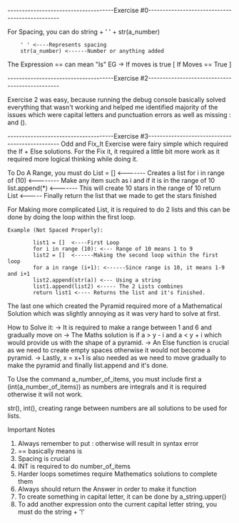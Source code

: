 -------------------------------------Exercise #0-----------------------------------------------

For Spacing, you can do string + ' ' + str(a_number) 
        
        ' ' <----Represents spacing
        str(a_number) <------Number or anything added


The Expression == can mean "Is" EG -> If moves is true [ If Moves == True ]

-------------------------------------Exercise #2-----------------------------------------------

Exercise 2 was easy, because running the debug console basically solved everything that wasn't working and helped me identified majority of the issues which were capital letters and punctuation errors as well as missing : and ().


-------------------------------------Exercise #3-----------------------------------------------
Odd and Fix_It Exercise were fairy simple which required the If + Else solutions. For the Fix it, it required a little bit more work as it required more logical thinking while doing it.

To Do A Range, you must do 
List = [] <------- Creates a list
for i in range of (10) <-------- Make any item such as i and if it is in the range of 10
    list.append(*) <------- This will create 10 stars in the range of 10
return List <----- Finally return the list that we made to get the stars finished

For Making more complicated List, it is required to do 2 lists and this can be done by doing the loop within the first loop. 

    Example (Not Spaced Properly):

            list1 = []  <----First Loop
            for i in range (10): <--- Range of 10 means 1 to 9
            list2 = []  <------Making the second loop within the first loop
            for a in range (i+1): <------Since range is 10, it means 1-9 and i+1
            list2.append(str(a)) <--- Using a string             
            list1.append(list2) <----- The 2 Lists combines
            return list1 <---- Returns the list and it's finished.

The last one which created the Pyramid required more of a Mathematical Solution which was slightly annoying as it was very hard to solve at first.

How to Solve it:
        -> It is required to make a range between 1 and 6 and gradually move on
        -> The Maths solution is if a > y - i and a < y + i which would provide us with the shape of a pyramid.
        -> An Else function is crucial as we need to create empty spaces otherwise it would not become a pyramid. 
        -> Lastly, x = x+1 is also needed as we need to move gradually to make the pyramid and finally list.append and it's done.


To Use the command a_number_of_items, you must include first a (int(a_number_of_items)) as numbers are integrals and it is required otherwise it will not work.

str(), int(), creating range between numbers are all solutions to be used for lists.

Important Notes
 1. Always remember to put : otherwise will result in syntax error
 2. == basically means is 
 3. Spacing is crucial
 4. INT is required to do number_of_items
 5. Harder loops sometimes require Mathematics solutions to complete them
 6. Always should return the Answer in order to make it function
 7. To create something in capital letter, it can be done by a_string.upper()
 8. To add another expression onto the current capital letter string, you must do the string + '!'
